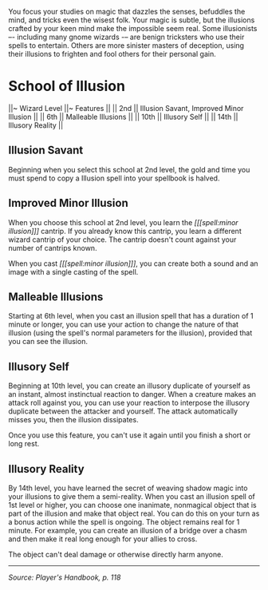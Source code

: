 You focus your studies on magic that dazzles the senses, befuddles the mind, and tricks even the wisest folk. Your magic is subtle, but the illusions crafted by your keen mind make the impossible seem real. Some illusionists –- including many gnome wizards -– are benign tricksters who use their spells to entertain. Others are more sinister masters of deception, using their illusions to frighten and fool others for their personal gain.

# School of Illusion

||~ Wizard Level ||~ Features ||
|| 2nd || Illusion Savant, Improved Minor Illusion ||
|| 6th || Malleable Illusions ||
|| 10th || Illusory Self ||
|| 14th || Illusory Reality ||

## Illusion Savant

Beginning when you select this school at 2nd level, the gold and time you must spend to copy a Illusion spell into your spellbook is halved.

## Improved Minor Illusion

When you choose this school at 2nd level, you learn the _[[[spell:minor illusion]]]_ cantrip. If you already know this cantrip, you learn a different wizard cantrip of your choice. The cantrip doesn't count against your number of cantrips known.

When you cast _[[[spell:minor illusion]]]_, you can create both a sound and an image with a single casting of the spell.

## Malleable Illusions

Starting at 6th level, when you cast an illusion spell that has a duration of 1 minute or longer, you can use your action to change the nature of that illusion (using the spell's normal parameters for the illusion), provided that you can see the illusion.

## Illusory Self

Beginning at 10th level, you can create an illusory duplicate of yourself as an instant, almost instinctual reaction to danger. When a creature makes an attack roll against you, you can use your reaction to interpose the illusory duplicate between the attacker and yourself. The attack automatically misses you, then the illusion dissipates.

Once you use this feature, you can't use it again until you finish a short or long rest.

## Illusory Reality

By 14th level, you have learned the secret of weaving shadow magic into your illusions to give them a semi-reality. When you cast an illusion spell of 1st level or higher, you can choose one inanimate, nonmagical object that is part of the illusion and make that object real. You can do this on your turn as a bonus action while the spell is ongoing. The object remains real for 1 minute. For example, you can create an illusion of a bridge over a chasm and then make it real long enough for your allies to cross.

The object can't deal damage or otherwise directly harm anyone.

----

*Source: Player's Handbook, p. 118*